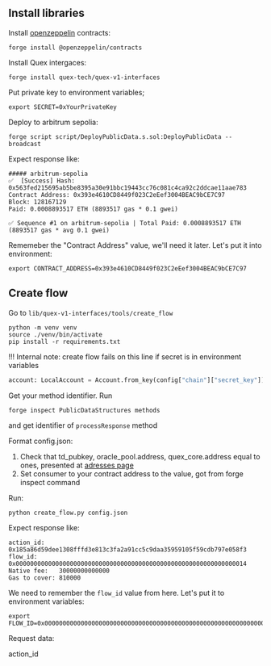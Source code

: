 
## Install libraries

Install [openzeppelin](https://docs.openzeppelin.com/contracts/5.x/) contracts:

```shell
forge install @openzeppelin/contracts
```

Install Quex intergaces:

```shell
forge install quex-tech/quex-v1-interfaces
```

Put private key to environment variables;
```shell
export SECRET=0xYourPrivateKey
```

Deploy to arbitrum sepolia:
```shell
forge script script/DeployPublicData.s.sol:DeployPublicData --broadcast
```

Expect response like:

```shell
##### arbitrum-sepolia
✅  [Success] Hash: 0x563fed215695ab5be8395a30e91bbc19443cc76c081c4ca92c2ddcae11aae783
Contract Address: 0x393e4610CD8449f023C2eEef3004BEAC9bCE7C97
Block: 128167129
Paid: 0.0008893517 ETH (8893517 gas * 0.1 gwei)

✅ Sequence #1 on arbitrum-sepolia | Total Paid: 0.0008893517 ETH (8893517 gas * avg 0.1 gwei)
```

Rememeber the "Contract Address" value, we'll need it later. Let's put it into environment:
```shell
export CONTRACT_ADDRESS=0x393e4610CD8449f023C2eEef3004BEAC9bCE7C97
```


## Create flow

Go to `lib/quex-v1-interfaces/tools/create_flow`

```shell
python -m venv venv 
source ./venv/bin/activate
pip install -r requirements.txt
```


!!! Internal note: create flow fails on this line if secret is in environment variables
```python
account: LocalAccount = Account.from_key(config["chain"]["secret_key"])
```

Get your method identifier. Run
```shell
forge inspect PublicDataStructures methods
```
and get identifier of `processResponse` method

Format config.json:
1. Check that td_pubkey, oracle_pool.address, quex_core.address equal to ones, presented at [adresses page](https://docs.quex.tech/general-information/addresses)
2. Set consumer to your contract address to the value, got from forge inspect command

Run:
```shell
python create_flow.py config.json
```

Expect response like:
```shell
action_id:    0x185a86d59dee1308fffd3e813c3fa2a91cc5c9daa35959105f59cdb797e058f3
flow_id:      0x0000000000000000000000000000000000000000000000000000000000000014
Native fee:   30000000000000
Gas to cover: 810000
```

We need to remember the `flow_id` value from here. Let's put it to environment variables:

```shell
export FLOW_ID=0x0000000000000000000000000000000000000000000000000000000000000014
```


Request data:



action_id

